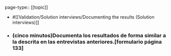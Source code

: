 page-type:: [[topic]]

- #[[Validation/Solution interviews/Documenting the results (Solution interviews)]]

- ### (cinco minutos)Documenta los resultados de forma similar a la descrita en las entrevistas anteriores.[formulario página 133]



